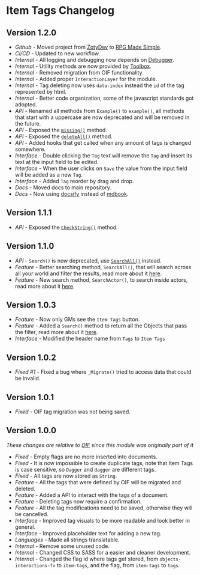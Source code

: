 # Item Tags Changelog

## Version 1.2.0

- *Github* - Moved project from [ZotyDev](https://github.com/ZotyDev) to [RPG Made Simple](https://github.com/RPG-Made-Simple).
- *CI/CD* - Updated to new workflow.
- *Internal* - All logging and debugging now depends on [Debugger](https://foundryvtt.com/packages/debugger).
- *Internal* - Utility methods are now provided by [Toolbox](https://foundryvtt.com/packages/toolbox).
- *Internal* - Removed migration from OIF functionality.
- *Internal* - Added proper `InteractionLayer` for the module.
- *Internal* - Tag deleting now uses `data-index` instead the `id` of the tag represented by html.
- *Internal* - Better code organization, some of the javascript standards got adopted.
- *API* - Renamed all methods from `Example()` to `example()`, all methods that start with a uppercase are now deprecated and will be removed in the future.
- *API* - Exposed the [`missing()`](https://docs.rpgmadesimple.com/FVTT-ItemTags/#/apiReference/itemTags?id=missing) method.
- *API* - Exposed the [`deleteAll()`](https://docs.rpgmadesimple.com/FVTT-ItemTags/#/apiReference/itemTags?id=delete-all) method.
- *API* - Added hooks that get called when any amount of tags is changed somewhere.
- *Interface* - Double clicking the `Tag` text will remove the `Tag` and insert its text at the input field to be edited.
- *Interface* - When the user clicks on `Save` the value from the input field will be added as a new `Tag`.
- *Interface* - Added `Tag` reorder by drag and drop.
- *Docs* - Moved docs to main repository.
- *Docs* - Now using [docsify](https://docsify.js.org/#/) instead of [mdbook](https://rust-lang.github.io/mdBook/).

## Version 1.1.1

- *API* - Exposed the [`CheckString()`](https://modules.zoty.dev/itemTags/apiReference.html#check-tags-by-string) method.

## Version 1.1.0

- *API* - `Search()` is now deprecated, use [`SearchAll()`](https://modules.zoty.dev/itemTags/apiReference.html#search-all) instead.
- *Feature* - Better searching method, `SearchAll()`, that will search across all your world and filter the results, read more about it [here](https://modules.zoty.dev/itemTags/apiReference.html#search-all).
- *Feature* - New search method, `SearchActor()`, to search inside actors, read more about it [here](https://modules.zoty.dev/itemTags/apiReference.html#search-actor).

## Version 1.0.3

- *Feature* - Now only GMs see the `Item Tags` button.
- *Feature* - Added a `Search()` method to return all the Objects that pass the filter, read more about it [here](https://modules.zoty.dev/itemTags/apiReference.html#search-tags).
- *Interface* - Modified the header name from `Tags` to `Item Tags`

## Version 1.0.2

- *Fixed #1* - Fixed a bug where `_Migrate()` tried to access data that could be invalid.

## Version 1.0.1

- *Fixed* - OIF tag migration was not being saved.

## Version 1.0.0
_These changes are relative to [OIF](https://github.com/ZotyDev/objects-interactions-fx) since this module was originally part of it_

- *Fixed* - Empty flags are no more inserted into documents.
- *Fixed* - It is now impossible to create duplicate tags, note that Item Tags is case sensitive, so `Dagger` and `dagger` are different tags.
- *Fixed* - All tags are now stored as `String`.
- *Feature* - All the tags that were defined by OIF will be migrated and deleted.
- *Feature* - Added a API to interact with the tags of a document.
- *Feature* - Deleting tags now require a confirmation.
- *Feature* - All the tag modifications need to be saved, otherwise they will be cancelled.
- *Interface* - Improved tag visuals to be more readable and look better in general.
- *Interface* - Improved placeholder text for adding a new tag.
- *Languages* - Made all strings translatable.
- *Internal* - Remove some unused code.
- *Internal* - Changed CSS to SASS for a easier and cleaner development.
- *Internal* - Changed the flag id where tags get stored, from `objects-interactions-fx` to `item-tags`, and the flag, from `item-tags` to `tags`.
